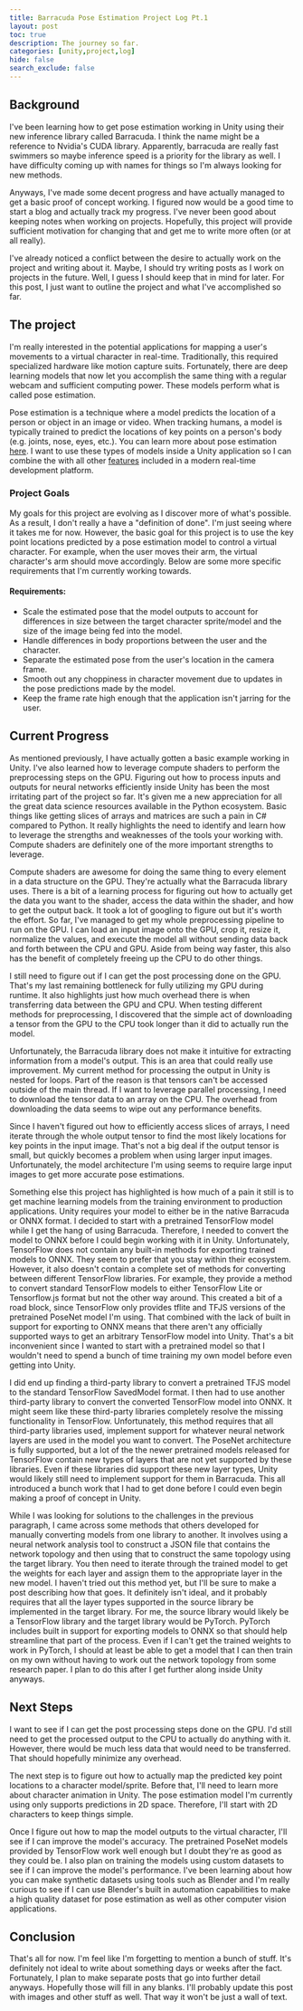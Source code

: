 ```yaml
---
title: Barracuda Pose Estimation Project Log Pt.1
layout: post
toc: true
description: The journey so far.
categories: [unity,project,log]
hide: false
search_exclude: false
---
```


## Background

I've been learning how to get pose estimation working in Unity using their new inference library called Barracuda. I think the name might be a reference to Nvidia's CUDA library. Apparently, barracuda are really fast swimmers so maybe inference speed is a priority for the library as well. I have difficulty coming up with names for things so I'm always looking for new methods. 

Anyways, I've made some decent progress and have actually managed to get a basic proof of concept working. I figured now would be a good time to start a blog and actually track my progress. I've never been good about keeping notes when working on projects. Hopefully, this project will provide sufficient motivation for changing that and get me to write more often (or at all really).

I've already noticed a conflict between the desire to actually work on the project and writing about it. Maybe, I should try writing posts as I work on projects in the future. Well, I guess I should keep that in mind for later. For this post, I just want to outline the project and what I've accomplished so far.

## The project

I'm really interested in the potential applications for mapping a user's movements to a virtual character in real-time. Traditionally, this required specialized hardware like motion capture suits. Fortunately, there are deep learning models that now let you accomplish the same thing with a regular webcam and sufficient computing power. These models perform what is called pose estimation. 

Pose estimation is a technique where a model predicts the location of a person or object in an image or video. When tracking humans, a model is typically trained to predict the locations of key points on a person's body (e.g. joints, nose, eyes, etc.). You can learn more about pose estimation [here](https://www.fritz.ai/pose-estimation/). I want to use these types of models inside a Unity application so I can combine the with all other [features](https://unity.com/products/unity-platform) included in a modern real-time development platform.

### Project Goals

My goals for this project are evolving as I discover more of what's possible. As a result, I don't really a have a "definition of done". I'm just seeing where it takes me for now. However, the basic goal for this project is to use the key point locations predicted by a pose estimation model to control a virtual character. For example, when the user moves their arm, the virtual character's arm should move accordingly. Below are some more specific requirements that I'm currently working towards.

#### Requirements:

* Scale the estimated pose that the model outputs to account for differences in size between the target character sprite/model and the size of the image being fed into the model. 
* Handle differences in body proportions between the user and the character. 
* Separate the estimated pose from the user's location in the camera frame.
* Smooth out any choppiness in character movement due to updates in the pose predictions made by the model.
* Keep the frame rate high enough that the application isn't jarring for the user.



## Current Progress

As mentioned previously, I have actually gotten a basic example working in Unity. I've also learned how to leverage compute shaders to perform the preprocessing steps on the GPU. Figuring out how to process inputs and outputs for neural networks efficiently inside Unity has been the most irritating part of the project so far. It's given me a new appreciation for all the great data science resources available in the Python ecosystem. Basic things like getting slices of arrays and matrices are such a pain in C# compared to Python. It really highlights the need to identify and learn how to leverage the strengths and weaknesses of the tools your working with. Compute shaders are definitely one of the more important strengths to leverage. 

Compute shaders are awesome for doing the same thing to every element in a data structure on the GPU. They're actually what the Barracuda library uses. There is a bit of a learning process for figuring out how to actually get the data you want to the shader, access the data within the shader, and how to get the output back. It took a lot of googling to figure out but it's worth the effort. So far, I've managed to get my whole preprocessing pipeline to run on the GPU. I can load an input image onto the GPU, crop it, resize it, normalize the values, and execute the model all without sending data back and forth between the CPU and GPU. Aside from being way faster, this also has the benefit of completely freeing up the CPU to do other things. 

I still need to figure out if I can get the post processing done on the GPU. That's my last remaining bottleneck for fully utilizing my GPU during runtime. It also highlights just how much overhead there is when transferring data between the GPU and CPU. When testing different methods for preprocessing, I discovered that the simple act of downloading a tensor from the GPU to the CPU took longer than it did to actually run the model. 

Unfortunately, the Barracuda library does not make it intuitive for extracting information from a model's output. This is an area that could really use improvement. My current method for processing the output in Unity is nested for loops. Part of the reason is that tensors can't be accessed outside of the main thread. If I want to leverage parallel processing, I need to download the tensor data to an array on the CPU. The overhead from downloading the data seems to wipe out any performance benefits. 

Since I haven't figured out how to efficiently access slices of arrays, I need iterate through the whole output tensor to find the most likely locations for key points in the input image. That's not a big deal if the output tensor is small, but quickly becomes a problem when using larger input images. Unfortunately, the model architecture I'm using seems to require large input images to get more accurate pose estimations.

Something else this project has highlighted is how much of a pain it still is to get machine learning models from the training environment to production applications. Unity requires your model to either be in the native Barracuda or ONNX format. I decided to start with a pretrained TensorFlow model while I get the hang of using Barracuda. Therefore, I needed to convert the model to ONNX before I could begin working with it in Unity. Unfortunately, TensorFlow does not contain any built-in methods for exporting trained models to ONNX. They seem to prefer that you stay within their ecosystem. However, it also doesn't contain a complete set of methods for converting between different TensorFlow libraries. For example, they provide a method to convert standard TensorFlow models to either TensorFlow Lite or Tensorflow.js format but not the other way around. This created a bit of a road block, since TensorFlow only provides tflite and TFJS versions of the pretrained PoseNet model I'm using. That combined with the lack of built in support for exporting to ONNX means that there aren't any officially supported ways to get an arbitrary TensorFlow model into Unity. That's a bit inconvenient since I wanted to start with a pretrained model so that I wouldn't need to spend a bunch of time training my own model before even getting into Unity. 

I did end up finding a third-party library to convert a pretrained TFJS model to the standard TensorFlow SavedModel format. I then had to use another third-party library to convert the converted TensorFlow model into ONNX. It might seem like these third-party libraries completely resolve the missing functionality in TensorFlow. Unfortunately, this method requires that all third-party libraries used, implement support for whatever neural network layers are used in the model you want to convert. The PoseNet architecture is fully supported, but a lot of the the newer pretrained models released for TensorFlow contain new types of layers that are not yet supported by these libraries. Even if these libraries did support these new layer types, Unity would likely still need to implement support for them in Barracuda. This all introduced a bunch work that I had to get done before I could even begin making a proof of concept in Unity. 

While I was looking for solutions to the challenges in the previous paragraph, I came across some methods that others developed for manually converting models from one library to another. It involves using a neural network analysis tool to construct a JSON file that contains the network topology and then using that to construct the same topology using the target library. You then need to iterate through the trained model to get the weights for each layer and assign them to the appropriate layer in the new model. I haven't tried out this method yet, but I'll be sure to make a post describing how that goes. It definitely isn't ideal, and it probably requires that all the layer types supported in the source library be implemented in the target library. For me, the source library would likely be a TensorFlow library and the target library would be PyTorch. PyTorch includes built in support for exporting models to ONNX so that should help streamline that part of the process. Even if I can't get the trained weights to work in PyTorch, I should at least be able to get a model that I can then train on my own without having to work out the network topology from some research paper. I plan to do this after I get further along inside Unity anyways.

## Next Steps

I want to see if I can get the post processing steps done on the GPU. I'd still need to get the processed output to the CPU to actually do anything with it. However, there would be much less data that would need to be transferred. That should hopefully minimize any overhead.

The next step is to figure out how to actually map the predicted key point locations to a character model/sprite. Before that, I'll need to learn more about character animation in Unity. The pose estimation model I'm currently using only supports predictions in 2D space. Therefore, I'll start with 2D characters to keep things simple.

Once I figure out how to map the model outputs to the virtual character, I'll see if I can improve the model's accuracy. The pretrained PoseNet models provided by TensorFlow work well enough but I doubt they're as good as they could be. I also plan on training the models using custom datasets to see if I can improve the model's performance. I've been learning about how you can make synthetic datasets using tools such as Blender and I'm really curious to see if I can use Blender's built in automation capabilities to make a high quality dataset for pose estimation as well as other computer vision applications.



## Conclusion

That's all for now. I'm feel like I'm forgetting to mention a bunch of stuff. It's definitely not ideal to write about something days or weeks after the fact. Fortunately, I plan to make separate posts that go into further detail anyways. Hopefully those will fill in any blanks. I'll probably update this post with images and other stuff as well. That way it won't be just a wall of text. 



